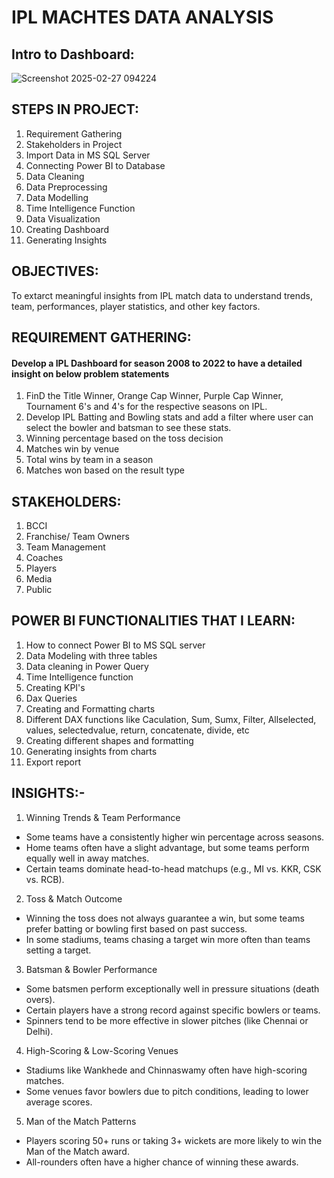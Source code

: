 # IPL MACHTES DATA ANALYSIS
## Intro to Dashboard:
![Screenshot 2025-02-27 094224](https://github.com/user-attachments/assets/5a2b27cf-58bb-4d0f-bbce-98285bd8c95d)
## STEPS IN PROJECT:
1. Requirement Gathering
2. Stakeholders in Project
3. Import Data in MS SQL Server
4. Connecting Power BI to Database
5. Data Cleaning
6. Data Preprocessing
7. Data Modelling
8. Time Intelligence Function
9. Data Visualization
10. Creating Dashboard
11. Generating Insights

## OBJECTIVES:  
To extarct meaningful insights from IPL match data to understand trends, team, performances, player statistics, and other key factors.

## REQUIREMENT GATHERING:
#### Develop a IPL Dashboard for season 2008 to 2022 to have a detailed insight on below problem statements
1. FinD the Title Winner, Orange Cap Winner, Purple Cap Winner, Tournament 6's and 4's for the respective seasons on IPL.
2. Develop IPL Batting and Bowling stats and add a filter where user can select the bowler and batsman to see these stats.
3. Winning percentage based on the toss decision
4. Matches win by venue
5. Total wins by team in a season
6. Matches won based on the result type

## STAKEHOLDERS:
1. BCCI
2. Franchise/ Team Owners
3. Team Management
4. Coaches
5. Players
6. Media
7. Public

## POWER BI FUNCTIONALITIES THAT I LEARN:
1. How to connect Power BI to MS SQL server
2. Data Modeling with three tables
3. Data cleaning in Power Query
4. Time Intelligence function
5. Creating KPI's
6. Dax Queries
7. Creating and Formatting charts
8. Different DAX functions like Caculation, Sum, Sumx, Filter, Allselected, values, selectedvalue, return, concatenate, divide, etc
9. Creating different shapes and formatting
10. Generating insights from charts
11. Export report

## INSIGHTS:-
1. Winning Trends & Team Performance
- Some teams have a consistently higher win percentage across seasons.
- Home teams often have a slight advantage, but some teams perform equally well in away matches.
- Certain teams dominate head-to-head matchups (e.g., MI vs. KKR, CSK vs. RCB).

2. Toss & Match Outcome
- Winning the toss does not always guarantee a win, but some teams prefer batting or bowling first based on past success.
- In some stadiums, teams chasing a target win more often than teams setting a target.

3. Batsman & Bowler Performance
- Some batsmen perform exceptionally well in pressure situations (death overs).
- Certain players have a strong record against specific bowlers or teams.
- Spinners tend to be more effective in slower pitches (like Chennai or Delhi).

4. High-Scoring & Low-Scoring Venues
- Stadiums like Wankhede and Chinnaswamy often have high-scoring matches.
- Some venues favor bowlers due to pitch conditions, leading to lower average scores.

5. Man of the Match Patterns
- Players scoring 50+ runs or taking 3+ wickets are more likely to win the Man of the Match award.
- All-rounders often have a higher chance of winning these awards.
















